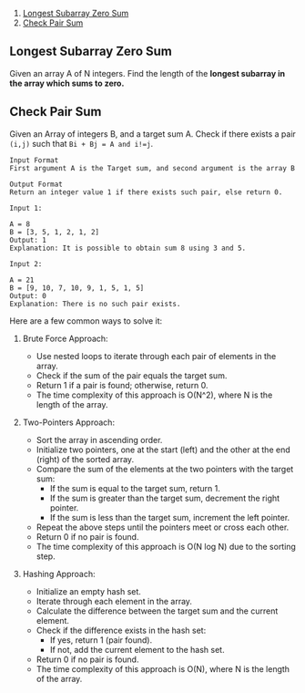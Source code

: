1. [Longest Subarray Zero Sum](#Longest-Subarray-Zero-Sum)
2. [Check Pair Sum](#Check-Pair-Sum)


## Longest Subarray Zero Sum

Given an array A of N integers. Find the length of the **longest subarray in the array which sums to zero.**


## Check Pair Sum

Given an Array of integers B, and a target sum A.
Check if there exists a pair `(i,j)` such that `Bi + Bj = A and i!=j`.


```
Input Format
First argument A is the Target sum, and second argument is the array B
```
```
Output Format
Return an integer value 1 if there exists such pair, else return 0.
```

```
Input 1:

A = 8   
B = [3, 5, 1, 2, 1, 2]
Output: 1
Explanation: It is possible to obtain sum 8 using 3 and 5.

Input 2:

A = 21   
B = [9, 10, 7, 10, 9, 1, 5, 1, 5]
Output: 0
Explanation: There is no such pair exists.
```

Here are a few common ways to solve it:

1. Brute Force Approach:
   - Use nested loops to iterate through each pair of elements in the array.
   - Check if the sum of the pair equals the target sum.
   - Return 1 if a pair is found; otherwise, return 0.
   - The time complexity of this approach is O(N^2), where N is the length of the array.

2. Two-Pointers Approach:
   - Sort the array in ascending order.
   - Initialize two pointers, one at the start (left) and the other at the end (right) of the sorted array.
   - Compare the sum of the elements at the two pointers with the target sum:
     - If the sum is equal to the target sum, return 1.
     - If the sum is greater than the target sum, decrement the right pointer.
     - If the sum is less than the target sum, increment the left pointer.
   - Repeat the above steps until the pointers meet or cross each other.
   - Return 0 if no pair is found.
   - The time complexity of this approach is O(N log N) due to the sorting step.

3. Hashing Approach:
   - Initialize an empty hash set.
   - Iterate through each element in the array.
   - Calculate the difference between the target sum and the current element.
   - Check if the difference exists in the hash set:
     - If yes, return 1 (pair found).
     - If not, add the current element to the hash set.
   - Return 0 if no pair is found.
   - The time complexity of this approach is O(N), where N is the length of the array.
